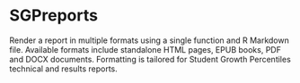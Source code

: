 SGPreports
==========

Render a report in multiple formats using a single function and R Markdown file.  Available formats include standalone HTML pages, EPUB books, PDF and DOCX documents. 
Formatting is tailored for Student Growth Percentiles technical and results reports.
